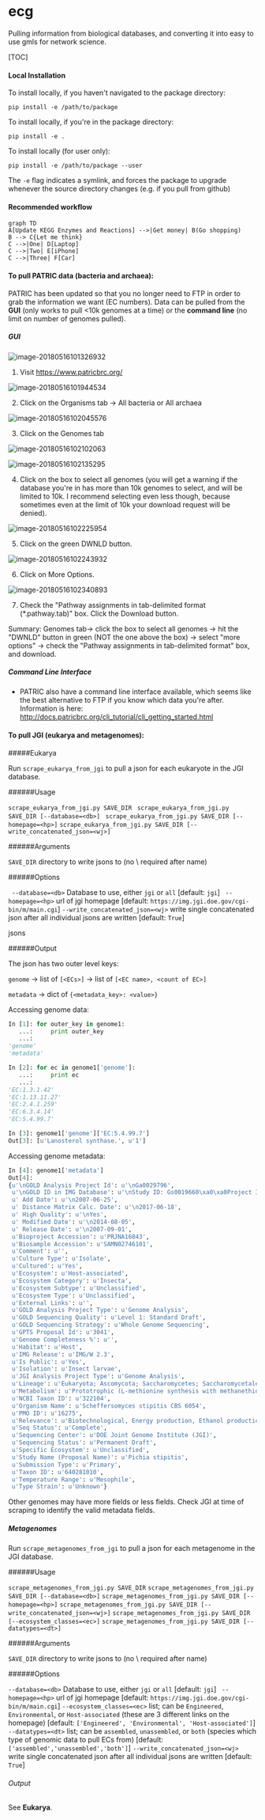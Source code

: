 # ecg
Pulling information from biological databases, and converting it into easy to use gmls for network science.

[TOC]

#### Local Installation

To install locally, if you haven't navigated to the package directory:

`pip install -e /path/to/package` 

To install locally, if you're in the package directory:

`pip install -e .` 

To install locally (for user only):

`pip install -e /path/to/package --user` 

The `-e` flag indicates a symlink, and forces the package to upgrade whenever the source directory changes (e.g. if you pull from github)

#### Recommended workflow

```mermaid
graph TD
A[Update KEGG Enzymes and Reactions] -->|Get money| B(Go shopping)
B --> C{Let me think}
C -->|One| D[Laptop]
C -->|Two| E[iPhone]
C -->|Three| F[Car]
```

#### To pull PATRIC data (bacteria and archaea):

PATRIC has been updated so that you no longer need to FTP in order to grab the information we want (EC numbers). Data can be pulled from the **GUI** (only works to pull <10k genomes at a time) or the **command line** (no limit on number of genomes pulled).

##### GUI 

![image-20180516101326932](/var/folders/83/9fl54qvd0x31mgqsjq221w6m0000gn/T/abnerworks.Typora/image-20180516101326932.png)

1. Visit  https://www.patricbrc.org/

![image-20180516101944534](/var/folders/83/9fl54qvd0x31mgqsjq221w6m0000gn/T/abnerworks.Typora/image-20180516101944534.png)

2. Click on the Organisms tab &rarr; All bacteria or All archaea

![image-20180516102045576](/var/folders/83/9fl54qvd0x31mgqsjq221w6m0000gn/T/abnerworks.Typora/image-20180516102045576.png)

3. Click on the Genomes tab

![image-20180516102102063](/var/folders/83/9fl54qvd0x31mgqsjq221w6m0000gn/T/abnerworks.Typora/image-20180516102102063.png)

![image-20180516102135295](/var/folders/83/9fl54qvd0x31mgqsjq221w6m0000gn/T/abnerworks.Typora/image-20180516102135295.png)

4. Click on the box to select all genomes (you will get a warning if the database you're in has more than 10k genomes to select, and will be limited to 10k. I recommend selecting even less though, because sometimes even at the limit of 10k your download request will be denied).

![image-20180516102225954](/var/folders/83/9fl54qvd0x31mgqsjq221w6m0000gn/T/abnerworks.Typora/image-20180516102225954.png)

5. Click on the green DWNLD button.

![image-20180516102243932](/var/folders/83/9fl54qvd0x31mgqsjq221w6m0000gn/T/abnerworks.Typora/image-20180516102243932.png)

6. Click on More Options.

![image-20180516102340893](/var/folders/83/9fl54qvd0x31mgqsjq221w6m0000gn/T/abnerworks.Typora/image-20180516102340893.png)

7. Check the "Pathway assignments in tab-delimited format (*.pathway.tab)" box. Click the Download button.

Summary: Genomes tab-> click the box to select all genomes -> hit the "DWNLD" button in green (NOT the one above the box) -> select "more options" -> check the "Pathway assignments in tab-delimited format" box, and download.

##### Command Line Interface

- PATRIC also have a command line interface available, which seems like the best alternative to FTP if you know which data you're after. Information is here: http://docs.patricbrc.org/cli_tutorial/cli_getting_started.html

#### To pull JGI (eukarya and metagenomes):

#####Eukarya

Run `scrape_eukarya_from_jgi` to pull a json for each eukaryote in the JGI database.

######Usage

 `scrape_eukarya_from_jgi.py SAVE_DIR`
 ` scrape_eukarya_from_jgi.py SAVE_DIR [--database=<db>]`
 ` scrape_eukarya_from_jgi.py SAVE_DIR [--homepage=<hp>]`
 `scrape_eukarya_from_jgi.py SAVE_DIR [--write_concatenated_json=<wj>]`

######Arguments

  `SAVE_DIR`  directory to write jsons to (no \ required after name)

######Options

 ` --database=<db>`    Database to use, either `jgi` or `all` [default: `jgi`]
 ` --homepage=<hp>`    url of jgi homepage [default: `https://img.jgi.doe.gov/cgi-bin/m/main.cgi`]
 ` --write_concatenated_json=<wj> `    write single concatenated json after all individual jsons are written [default: `True`]

jsons

######Output

The json has two outer level keys:

`genome` &rarr; list of `[<ECs>]` &rarr; list of `[<EC name>, <count of EC>]`

`metadata` &rarr; dict of `{<metadata_key>: <value>}`

Accessing genome data:

````python
In [1]: for outer_key in genome1:
   ...:     print outer_key
   ...:     
'genome'
'metadata'
````

```python
In [2]: for ec in genome1['genome']:
   ...:     print ec
   ...:     
'EC:1.3.1.42'
'EC:1.13.11.27'
'EC:2.4.1.259'
'EC:6.3.4.14'
'EC:5.4.99.7'
```

```python
In [3]: genome1['genome']['EC:5.4.99.7']
Out[3]: [u'Lanosterol synthase.', u'1']
```

Accessing genome metadata:

```python
In [4]: genome1['metadata']
Out[4]: 
{u'\nGOLD Analysis Project Id': u'\nGa0029796',
 u'\nGOLD ID in IMG Database': u'\nStudy ID: Gs0019660\xa0\xa0Project ID: Gp0017786',
 u' Add Date': u'\n2007-06-25',
 u' Distance Matrix Calc. Date': u'\n2017-06-18',
 u' High Quality': u'\nYes',
 u' Modified Date': u'\n2014-08-05',
 u' Release Date': u'\n2007-09-01',
 u'Bioproject Accession': u'PRJNA16843',
 u'Biosample Accession': u'SAMN02746101',
 u'Comment': u'',
 u'Culture Type': u'Isolate',
 u'Cultured': u'Yes',
 u'Ecosystem': u'Host-associated',
 u'Ecosystem Category': u'Insecta',
 u'Ecosystem Subtype': u'Unclassified',
 u'Ecosystem Type': u'Unclassified',
 u'External Links': u'',
 u'GOLD Analysis Project Type': u'Genome Analysis',
 u'GOLD Sequencing Quality': u'Level 1: Standard Draft',
 u'GOLD Sequencing Strategy': u'Whole Genome Sequencing',
 u'GPTS Proposal Id': u'3041',
 u'Genome Completeness %': u'',
 u'Habitat': u'Host',
 u'IMG Release': u'IMG/W 2.3',
 u'Is Public': u'Yes',
 u'Isolation': u'Insect larvae',
 u'JGI Analysis Project Type': u'Genome Analysis',
 u'Lineage': u'Eukaryota; Ascomycota; Saccharomycetes; Saccharomycetales; Debaryomycetaceae; Scheffersomyces; Scheffersomyces stipitis',
 u'Metabolism': u'Prototrophic (L-methionine synthesis with methanethiol) (IMG_PIPELINE; 2015-10-06)',
 u'NCBI Taxon ID': u'322104',
 u'Organism Name': u'Scheffersomyces stipitis CBS 6054',
 u'PMO ID': u'16275',
 u'Relevance': u'Biotechnological, Energy production, Ethanol production, Fermentation',
 u'Seq Status': u'Complete',
 u'Sequencing Center': u'DOE Joint Genome Institute (JGI)',
 u'Sequencing Status': u'Permanent Draft',
 u'Specific Ecosystem': u'Unclassified',
 u'Study Name (Proposal Name)': u'Pichia stipitis',
 u'Submission Type': u'Primary',
 u'Taxon ID': u'640281010',
 u'Temperature Range': u'Mesophile',
 u'Type Strain': u'Unknown'}
```

Other genomes may have more fields or less fields. Check JGI at time of scraping to identify the valid metadata fields.

##### Metagenomes

Run `scrape_metagenomes_from_jgi` to pull a json for each metagenome in the JGI database.

######Usage

  `scrape_metagenomes_from_jgi.py SAVE_DIR`
  `scrape_metagenomes_from_jgi.py SAVE_DIR [--database=<db>]`
  `scrape_metagenomes_from_jgi.py SAVE_DIR [--homepage=<hp>]`
  `scrape_metagenomes_from_jgi.py SAVE_DIR [--write_concatenated_json=<wj>]`
  `scrape_metagenomes_from_jgi.py SAVE_DIR [--ecosystem_classes=<ec>]`
  `scrape_metagenomes_from_jgi.py SAVE_DIR [--datatypes=<dt>]`

######Arguments

  `SAVE_DIR`  directory to write jsons to (no \ required after name)

######Options

 `--database=<db>`    Database to use, either `jgi` or `all` [default: `jgi`]
 ` --homepage=<hp>`    url of jgi homepage [default: `https://img.jgi.doe.gov/cgi-bin/m/main.cgi`]
 `--ecosystem_classes=<ec>`  list; can be `Engineered`, `Environmental`, or `Host-associated` (these are 3 different links on the homepage) [default: `['Engineered', 'Environmental', 'Host-associated']`]
  `--datatypes=<dt>`  list; can be `assembled`, `unassembled`, or `both` (species which type of genomic data to pull ECs from) [default: `['assembled','unassembled','both']`]
  `--write_concatenated_json=<wj>`     write single concatenated json after all individual jsons are written [default: `True`]

###### Output

See **Eukarya**.